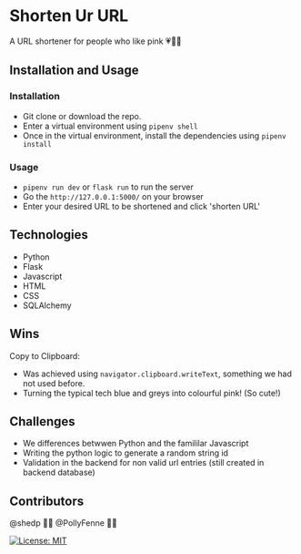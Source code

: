 # Shorten Ur URL

A URL shortener for people who like pink :heartpulse::kiss::heart_decoration:

## Installation and Usage

### Installation

- Git clone or download the repo.
- Enter a virtual environment using `pipenv shell`
- Once in the virtual environment, install the dependencies using `pipenv install`

### Usage

- `pipenv run dev` or  `flask run` to run the server
- Go the `http://127.0.0.1:5000/` on your browser
- Enter your desired URL to be shortened and click 'shorten URL'

## Technologies

- Python
- Flask
- Javascript
- HTML
- CSS
- SQLAlchemy

## Wins

Copy to Clipboard:
- Was achieved using `navigator.clipboard.writeText`, something we had not used before.
- Turning the typical tech blue and greys into colourful pink! (So cute!)

## Challenges

- We differences betwwen Python and the famililar Javascript
- Writing the python logic to generate a random string id
- Validation in the backend for non valid url entries (still created in backend database)

## Contributors

@shedp :woman_technologist:
@PollyFenne :woman_technologist:

[![License: MIT](https://img.shields.io/badge/License-MIT-yellow.svg?style=flat&logo=appveyor)](https://opensource.org/licenses/MIT)
